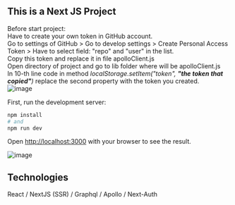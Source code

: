 ## This is a Next JS Project

Before start project:<br/>
Have to create your own token in GitHub account.<br/>
Go to settings of GitHub > Go to develop settings > Create Personal Access Token > Have to select field: "repo" and "user" in the list.<br/>
Copy this token and replace it in file apolloClient.js<br/>
Open directory of project and go to lib folder where will be apolloClient.js<br/>
In 10-th line code in method *localStorage.setItem("token", **"the token that copied"**)* replace the second property with the token you created.<br/>
![image](https://user-images.githubusercontent.com/48220261/119320315-bfcfd480-bc7b-11eb-93b2-068efb8b3c2e.png)

First, run the development server:

```bash
npm install
# and
npm run dev
```

Open [http://localhost:3000](http://localhost:3000) with your browser to see the result.

![image](https://user-images.githubusercontent.com/48220261/119269618-e862ba80-bbf8-11eb-88ee-a0b85dbec440.png)

## Technologies

React / NextJS (SSR) / Graphql / Apollo / Next-Auth
